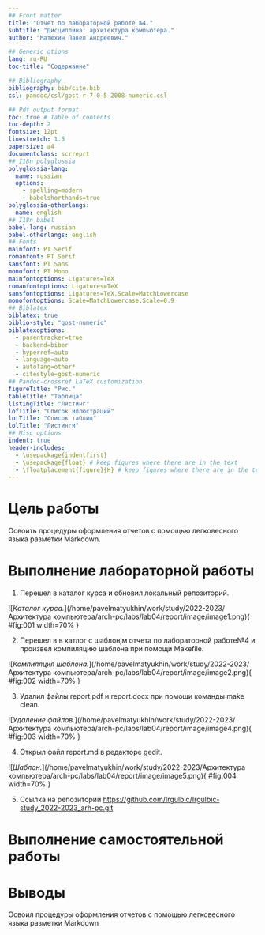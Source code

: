 ```yaml
---
## Front matter
title: "Отчет по лабораторной работе №4."
subtitle: "Дисциплина: архитектура компьютера."
author: "Матюхин Павел Андреевич."

## Generic otions
lang: ru-RU
toc-title: "Содержание"

## Bibliography
bibliography: bib/cite.bib
csl: pandoc/csl/gost-r-7-0-5-2008-numeric.csl

## Pdf output format
toc: true # Table of contents
toc-depth: 2
fontsize: 12pt
linestretch: 1.5
papersize: a4
documentclass: scrreprt
## I18n polyglossia
polyglossia-lang:
  name: russian
  options:
	- spelling=modern
	- babelshorthands=true
polyglossia-otherlangs:
  name: english
## I18n babel
babel-lang: russian
babel-otherlangs: english
## Fonts
mainfont: PT Serif
romanfont: PT Serif
sansfont: PT Sans
monofont: PT Mono
mainfontoptions: Ligatures=TeX
romanfontoptions: Ligatures=TeX
sansfontoptions: Ligatures=TeX,Scale=MatchLowercase
monofontoptions: Scale=MatchLowercase,Scale=0.9
## Biblatex
biblatex: true
biblio-style: "gost-numeric"
biblatexoptions:
  - parentracker=true
  - backend=biber
  - hyperref=auto
  - language=auto
  - autolang=other*
  - citestyle=gost-numeric
## Pandoc-crossref LaTeX customization
figureTitle: "Рис."
tableTitle: "Таблица"
listingTitle: "Листинг"
lofTitle: "Список иллюстраций"
lotTitle: "Список таблиц"
lolTitle: "Листинги"
## Misc options
indent: true
header-includes:
  - \usepackage{indentfirst}
  - \usepackage{float} # keep figures where there are in the text
  - \floatplacement{figure}{H} # keep figures where there are in the text
---
```


# Цель работы

Освоить процедуры оформления отчетов с помощью легковесного языка разметки Markdown.

# Выполнение лабораторной работы

1. Перешел в каталог курса и обновил локальный репозиторий.

![*Каталог курса.*](/home/pavelmatyukhin/work/study/2022-2023/Архитектура компьютера/arch-pc/labs/lab04/report/image/image1.png){ #fig:001 width=70% }

2. Перешел в в катлог с шаблонjм отчета по лабораторной работе№4 и произвел компиляцию шаблона при помощи Makefile.

![*Компиляция шаблона.*](/home/pavelmatyukhin/work/study/2022-2023/Архитектура компьютера/arch-pc/labs/lab04/report/image/image2.png){ #fig:002 width=70% }

3. Удалил файлы report.pdf и report.docx при помощи команды make clean.

![*Удаление файлов.*](/home/pavelmatyukhin/work/study/2022-2023/Архитектура компьютера/arch-pc/labs/lab04/report/image/image4.png){ #fig:003 width=70% }

4. Открыл файл report.md в редакторе gedit.

![*Шаблон.*](/home/pavelmatyukhin/work/study/2022-2023/Архитектура компьютера/arch-pc/labs/lab04/report/image/image5.png){ #fig:004 width=70% }

5. Ссылка на репозиторий https://github.com/Irgulbic/Irgulbic-study_2022-2023_arh-pc.git

# Выполнение самостоятельной работы

# Выводы

Освоил процедуры оформления отчетов с помощью легковесного языка разметки Markdown

